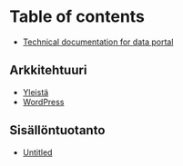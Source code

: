 # Table of contents

* [Technical documentation for data portal](README.md)

## Arkkitehtuuri

* [Yleistä](arkkitehtuuri/yleistae.md)
* [WordPress](arkkitehtuuri/wordpress.md)

## Sisällöntuotanto

* [Untitled](sisaelloentuotanto/untitled.md)

